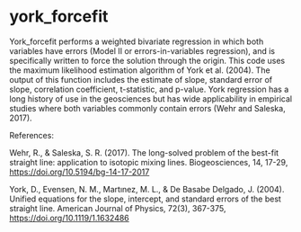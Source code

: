 # york_forcefit
York_forcefit performs a weighted bivariate regression in which both variables have errors (Model II or errors-in-variables regression), and is specifically written to force the solution through the origin.  This code uses the maximum likelihood estimation algorithm of York et al. (2004).  The output of this function includes the estimate of slope, standard error of slope, correlation coefficient, t-statistic, and p-value.  York regression has a long history of use in the geosciences but has wide applicability in empirical studies where both variables commonly contain errors (Wehr and Saleska, 2017). 
 
References:

Wehr, R., & Saleska, S. R. (2017). The long-solved problem of the best-fit straight line: application to isotopic mixing lines. Biogeosciences, 14, 17-29, https://doi.org/10.5194/bg-14-17-2017

York, D., Evensen, N. M., Martınez, M. L., & De Basabe Delgado, J. (2004). Unified equations for the slope, intercept, and standard errors of the best straight line. American Journal of Physics, 72(3), 367-375, https://doi.org/10.1119/1.1632486
